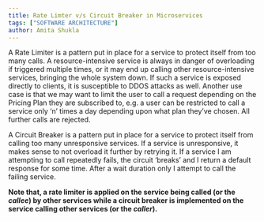 ```yaml
---
title: Rate Limter v/s Circuit Breaker in Microservices
tags: ["SOFTWARE ARCHITECTURE"]
author: Amita Shukla
---
```


A Rate Limiter is a pattern put in place for a service to protect itself from too many calls. A resource-intensive service is always in danger of overloading if triggered multiple times, or it may end up calling other resource-intensive services, bringing the whole system down. If such a service is exposed directly to clients, it is susceptible to DDOS attacks as well. Another use case is that we may want to limit the user to call a request depending on the Pricing Plan they are subscribed to, e.g. a user can be restricted to call a service only ‘n’ times a day depending upon what plan they’ve chosen. All further calls are rejected.

A Circuit Breaker is a pattern put in place for a service to protect itself from calling too many unresponsive services. If a service is unresponsive, it makes sense to not overload it further by retrying it. If a service I am attempting to call repeatedly fails, the circuit ‘breaks’ and I return a default response for some time. After a wait duration only I attempt to call the failing service.

**Note that, a rate limiter is applied on the service being called (or the *callee*) by other services while a circuit breaker is implemented on the service calling other services (or the *caller*).**
